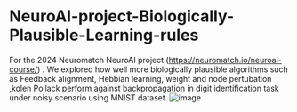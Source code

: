 # NeuroAI-project-Biologically-Plausible-Learning-rules
For the 2024 Neuromatch NeuroAI project (https://neuromatch.io/neuroai-course/) . We explored how well more biologically plausible algorithms such as Feedback alignment, Hebbian learning, weight and node pertubation ,kolen Pollack perform against backpropagation in digit identification task under noisy scenario using MNIST dataset.
![image](https://github.com/user-attachments/assets/683c6128-606e-4b3d-83f7-d735064c2553)



